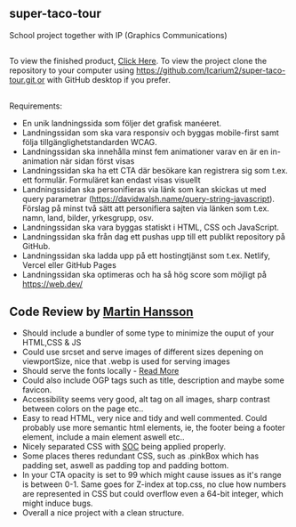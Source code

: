 ## super-taco-tour

School project together with IP (Graphics Communications)

##

To view the finished product, [Click Here](https://tacothursday.netlify.app).
To view the project clone the repository to your computer using https://github.com/Icarium2/super-taco-tour.git,or with GitHub desktop if you prefer.

##

Requirements:

- En unik landningssida som följer det grafisk manéeret.
- Landningssidan som ska vara responsiv och byggas mobile-first samt följa tillgänglighetstandarden WCAG.
- Landningssidan ska innehålla minst fem animationer varav en är en in-animation
  när sidan först visas
- Landningssidan ska ha ett CTA där besökare kan registrera sig som t.ex. ett
  formulär. Formuläret kan endast visas visuellt
- Landningssidan ska personifieras via länk som kan skickas ut med query
  parametrar (https://davidwalsh.name/query-string-javascript). Förslag på minst
  två sätt att personifiera sajten via länken som t.ex. namn, land, bilder,
  yrkesgrupp, osv.
- Landningssidan ska vara byggas statiskt i HTML, CSS och JavaScript.
- Landningssidan ska från dag ett pushas upp till ett publikt repository på GitHub.
- Landningssidan ska ladda upp på ett hostingtjänst som t.ex. Netlify, Vercel eller
  GitHub Pages
- Landningssidan ska optimeras och ha så hög score som möjligt på
  https://web.dev/

## Code Review by [Martin Hansson](https://github.com/Alegherix)

- Should include a bundler of some type to minimize the ouput of your HTML,CSS & JS
- Could use srcset and serve images of different sizes depening on viewportSize, nice that .webp is used for serving images
- Should serve the fonts locally - [Read More](https://leerob.io/blog/fonts)
- Could also include OGP tags such as title, description and maybe some favicon.
- Accessibility seems very good, alt tag on all images, sharp contrast between colors on the page etc..
- Easy to read HTML, very nice and tidy and well commented. Could probably use more semantic html elements, ie, the footer being a footer element, include a main element aswell etc..
- Nicely separated CSS with [SOC](https://en.wikipedia.org/wiki/Separation_of_concerns) being applied properly.
- Some places theres redundant CSS, such as .pinkBox which has padding set, aswell as padding top and padding bottom.
- In your CTA opacity is set to 99 which might cause issues as it's range is between 0-1. Same goes for Z-index at top.css, no clue how numbers are represented in CSS but could overflow even a 64-bit integer, which might induce bugs.
- Overall a nice project with a clean structure.
